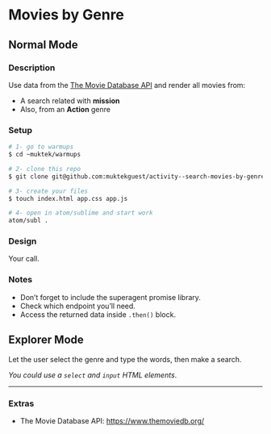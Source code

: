 # Movies by Genre

## Normal Mode

### Description

Use data from the [The Movie Database API](https://www.themoviedb.org/) and render all movies from:

+ A search related with **mission**
+ Also, from an **Action** genre

### Setup

```sh
# 1- go to warmups
$ cd ~muktek/warmups

# 2- clone this repo
$ git clone git@github.com:muktekguest/activity--search-movies-by-genre

# 3- create your files
$ touch index.html app.css app.js

# 4- open in atom/sublime and start work
atom/subl .
```

### Design

Your call.

### Notes

+ Don’t forget to include the superagent promise library.
+ Check which endpoint you’ll need.
+ Access the returned data inside `.then()` block.

## Explorer Mode

Let the user select the genre and type the words, then make a search.

*You could use a `select` and `input` HTML elements*.

---

### Extras

+ The Movie Database API: https://www.themoviedb.org/
